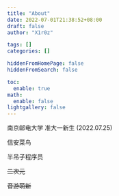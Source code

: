 ```yaml
---
title: "About"
date: 2022-07-01T21:38:52+08:00
draft: false
author: "X1r0z"

tags: []
categories: []

hiddenFromHomePage: false
hiddenFromSearch: false

toc:
  enable: true
math:
  enable: false
lightgallery: false
---
```


南京邮电大学 准大一新生 (2022.07.25)

信安菜鸟

半吊子程序员

~~二次元~~

~~音游萌新~~